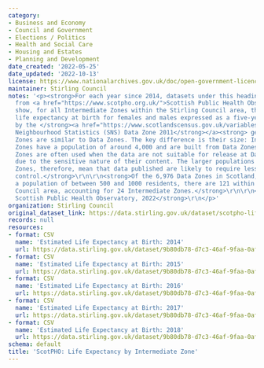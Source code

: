 ```yaml
---
category:
- Business and Economy
- Council and Government
- Elections / Politics
- Health and Social Care
- Housing and Estates
- Planning and Development
date_created: '2022-05-25'
date_updated: '2022-10-13'
license: https://www.nationalarchives.gov.uk/doc/open-government-licence/version/3/
maintainer: Stirling Council
notes: '<p><strong>For each year since 2014, datasets under this heading, sourced
  from <a href="https://www.scotpho.org.uk/">Scottish Public Health Observatory (ScotPHO)</a>,
  show, for all Intermediate Zones within the Stirling Council area, the estimated
  life expectancy at birth for females and males expressed as a five-year average.</strong>\r\n\r\n<strong>Defined
  by the </strong><a href="https://www.scotlandscensus.gov.uk/variables-classification/sns-data-zone-2011#:~:text=The%20data%20zone%20geography%20covers,around%20500%20to%201%2C000%20residents."><strong>Scottish
  Neighbourhood Statistics (SNS) Data Zone 2011</strong></a><strong> geography, Intermediate
  Zones are similar to Data Zones. The key difference is their size: Intermediate
  Zones have a population of around 4,000 and are built from Data Zones. Intermediate
  Zones are often used when the data are not suitable for release at Data Zone level
  due to the sensitive nature of their content. The larger populations of Intermediate
  Zones, therefore, mean that data published are likely to require less rigorous disclosure
  control.</strong>\r\n\r\n<strong>Of the 6,976 Data Zones in Scotland, each covering
  a population of between 500 and 1000 residents, there are 121 within the Stirling
  Council area, accounting for 24 Intermediate Zones.</strong>\r\n\r\n<strong>\xa9
  Scottish Public Health Observatory, 2022</strong>\r\n</p>'
organization: Stirling Council
original_dataset_link: https://data.stirling.gov.uk/dataset/scotpho-life-expectancy-by-intermediate-zone
records: null
resources:
- format: CSV
  name: 'Estimated Life Expectancy at Birth: 2014'
  url: https://data.stirling.gov.uk/dataset/9b80db78-d7c3-46af-9faa-0afcc1e61bf2/resource/b5744af3-eab3-4890-8084-a3972c658e66/download/20220602-stirling-life-expectancy-by-intermediate-zone-2014.csv
- format: CSV
  name: 'Estimated Life Expectancy at Birth: 2015'
  url: https://data.stirling.gov.uk/dataset/9b80db78-d7c3-46af-9faa-0afcc1e61bf2/resource/0443cbe0-de32-4dc7-a567-52a0318c4550/download/20220602-stirling-life-expectancy-by-intermediate-zone-2015.csv
- format: CSV
  name: 'Estimated Life Expectancy at Birth: 2016'
  url: https://data.stirling.gov.uk/dataset/9b80db78-d7c3-46af-9faa-0afcc1e61bf2/resource/636ae298-275e-4d88-9ef9-3d3dc2e8bf0d/download/20220602-stirling-life-expectancy-by-intermediate-zone-2016.csv
- format: CSV
  name: 'Estimated Life Expectancy at Birth: 2017'
  url: https://data.stirling.gov.uk/dataset/9b80db78-d7c3-46af-9faa-0afcc1e61bf2/resource/9d968468-24f3-4212-b40a-82d3bacc3c09/download/20220602-stirling-life-expectancy-by-intermediate-zone-2017.csv
- format: CSV
  name: 'Estimated Life Expectancy at Birth: 2018'
  url: https://data.stirling.gov.uk/dataset/9b80db78-d7c3-46af-9faa-0afcc1e61bf2/resource/0508fb93-75b1-46cf-ae1a-5a951525500a/download/20220602-stirling-life-expectancy-by-intermediate-zone-2018.csv
schema: default
title: 'ScotPHO: Life Expectancy by Intermediate Zone'
---
```

